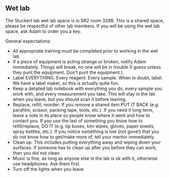 ## Wet lab 

The Stuckert lab wet lab space is in SR2 room 328B. This is a shared space, please be respectful of other lab members. If you will be using the wet lab space, ask Adam to order you a key.

General expectations:

* All appropriate training must be completed prior to working in the wet lab
* If a piece of equipment is acting strange or broken, notify Adam immediately. Things will break, no one will be in trouble (I guess unless they punt the equipment. Don't punt the equipment.).
* Label EVERYTHING. Every reagent. Every sample. When in doubt, label. We have a label maker, so this is actually quite fun.
* Keep a detailed lab notebook with everything you do, every sample you work with, and every measurement you take. This will stay in the lab when you leave, but you should scan it before leaving.
* Replace, refill, reorder: If you remove a shared item PUT IT BACK (e.g. parafilm, scissor, packing tape, tools, etc.). If you need it long term, leave a note in its place so people know where it went and how to contact you. If you use the last of something you know how to refill/replace, DO IT (e.g. tip boxes, kim wipes, gloves, paper towels, spray bottles, etc.). If you notice something is low (not gone!) that you do not know how to get/make more of, tell your mentor immediately. 
* Clean up. This includes putting everything away and wiping down your surfaces. If someone has to clean up after you before they can work, then you did not clean.
* Music is fine, as long as anyone else in the lab is ok with it, otherwise use headphones. Ask them first. 
* Turn off the lights when you leave
